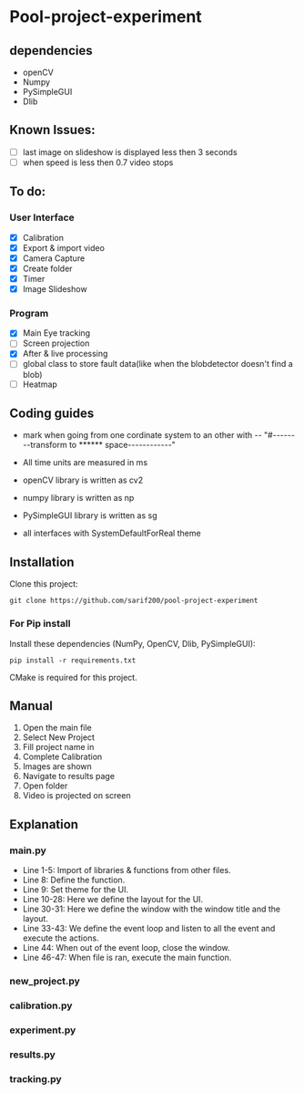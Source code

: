 # Pool-project-experiment

## dependencies
- openCV
- Numpy
- PySimpleGUI
- Dlib

## Known Issues:
- [ ] last image on slideshow is displayed less then 3 seconds
- [ ] when speed is less then 0.7 video stops

## To do:

### User Interface
- [x] Calibration
- [x] Export & import video
- [x] Camera Capture
- [x] Create folder
- [x] Timer
- [x] Image Slideshow

### Program
- [x] Main Eye tracking
- [ ] Screen projection
- [x] After & live processing
- [ ] global class to store fault data(like when the blobdetector doesn't find a blob)
- [ ] Heatmap

## Coding guides

- mark when going from one cordinate system to an other with 
  -- "#--------transform to ****** space------------"
  
- All time units are measured in ms
- openCV library is written as cv2
- numpy library is written as np
- PySimpleGUI library is written as sg
- all interfaces with SystemDefaultForReal theme

## Installation

Clone this project:

```shell
git clone https://github.com/sarif200/pool-project-experiment
```

### For Pip install
Install these dependencies (NumPy, OpenCV, Dlib, PySimpleGUI):

```shell
pip install -r requirements.txt
```
CMake is required for this project.

## Manual
1. Open the main file
2. Select New Project
3. Fill project name in
4. Complete Calibration
5. Images are shown
6. Navigate to results page
7. Open folder
8. Video is projected on screen

## Explanation
### main.py
- Line 1-5: Import of libraries & functions from other files.
- Line 8: Define the function.
- Line 9: Set theme for the UI.
- Line 10-28: Here we define the layout for the UI.
- Line 30-31: Here we define the window with the window title and the layout.
- Line 33-43: We define the event loop and listen to all the event and execute the actions.
- Line 44: When out of the event loop, close the window.
- Line 46-47: When file is ran, execute the main function.

### new_project.py

### calibration.py

### experiment.py

### results.py

### tracking.py
